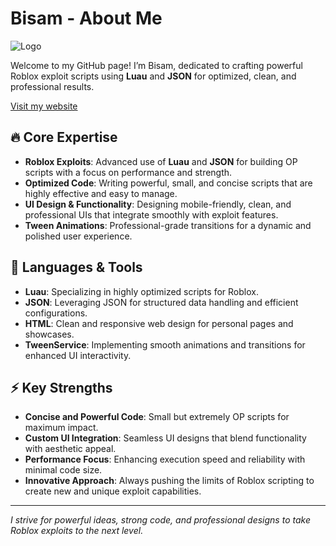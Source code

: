 # Bisam - About Me

![Logo](https://u.cubeupload.com/SystemCoder/Picsart2408271529319.png)

Welcome to my GitHub page! I’m Bisam, dedicated to crafting powerful Roblox exploit scripts using **Luau** and **JSON** for optimized, clean, and professional results. 

[Visit my website](https://dexcodesx.github.io/Bisam-Aboutme/)

## 🔥 Core Expertise

- **Roblox Exploits**: Advanced use of **Luau** and **JSON** for building OP scripts with a focus on performance and strength.
- **Optimized Code**: Writing powerful, small, and concise scripts that are highly effective and easy to manage.
- **UI Design & Functionality**: Designing mobile-friendly, clean, and professional UIs that integrate smoothly with exploit features.
- **Tween Animations**: Professional-grade transitions for a dynamic and polished user experience.

## 🔧 Languages & Tools

- **Luau**: Specializing in highly optimized scripts for Roblox.
- **JSON**: Leveraging JSON for structured data handling and efficient configurations.
- **HTML**: Clean and responsive web design for personal pages and showcases.
- **TweenService**: Implementing smooth animations and transitions for enhanced UI interactivity.

## ⚡ Key Strengths

- **Concise and Powerful Code**: Small but extremely OP scripts for maximum impact.
- **Custom UI Integration**: Seamless UI designs that blend functionality with aesthetic appeal.
- **Performance Focus**: Enhancing execution speed and reliability with minimal code size.
- **Innovative Approach**: Always pushing the limits of Roblox scripting to create new and unique exploit capabilities.

---

*I strive for powerful ideas, strong code, and professional designs to take Roblox exploits to the next level.*

